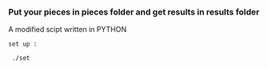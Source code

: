 ### Put your pieces in pieces folder and get results  in results folder

A modified scipt written in PYTHON
```
set up : 
    
 ./set
 
```
